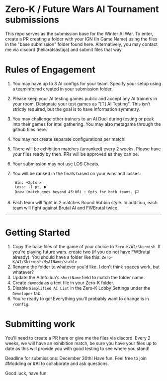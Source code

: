 # Zero-K / Future Wars AI Tournament submissions

This repo serves as the submission base for the Winter AI War. To enter, create a PR creating a folder with your IGN (In Game Name) using the files in the "base submission" folder found here. Alternatively, you may contact me via discord (hellaratsastaja) and submit files that way.

# Rules of Engagement

1. You may have up to 3 AI configs for your team. Specify your setup using a teaminfo.md created in your submission folder.
2. Please keep your AI testing games public and accept any AI trainers in your room. Designate your test games as "[T] AI Testing". This isn't strictly required, but the goal is to have information symmetry.
3. You may challenge other trainers to an AI Duel during testing or peak into their games for intel gathering. You may also metagame through the github files here.
4. You may not create separate configurations per match!
5. There will be exhibition matches (unranked) every 2 weeks. Please have your files ready by then. PRs will be approved as they can be.
6. Your submission may not use LOS Cheats.

7. You will be ranked in the finals based on your wins and losses:

        Win: +2pts ✔️
        Loss: -1 pt. ❌
        Draw (match goes beyond 45:00) : 0pts for both teams. 🏳️

8. Each team will fight in 2 matches Round Robbin style. In addition, each team will fight against Brutal AI and FWBrutal twice.
----

# Getting Started
1. Copy the base files of the game of your choice to `Zero-K/AI/Skirmish`. If you're playing future wars, create two (if you do not have FWBrutal already). You should have a folder like this: `Zero-K/AI/Skirmish/MyAIName/stable`
2. Rename the folder to whatever you'd like. I don't think spaces work, but whatever?
3. Update the AIInfo.lua's `shortName` field to match the folder name.
4. Create `devmode` as a text file in your Zero-K folder.
5. Disable `Simplified AI List` in the Zero-K Lobby Settings under the `Developer` tab.
6. You're ready to go! Everything you'll probably want to change is in `/config`.

# Submitting work
You'll need to create a PR here or give me the files via discord. Every 2 weeks, we will have an exhibition match, be sure you have your files up to date as this will provide you with good testing to see where you stand!

Deadline for submissions: December 30th! Have fun. Feel free to join #Modding or #AI to collaborate and ask questions.

Good luck, have fun.
